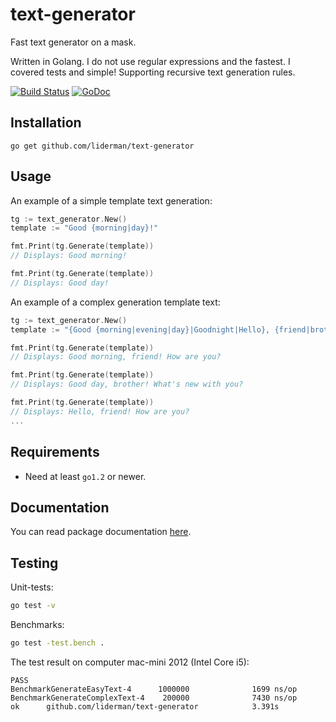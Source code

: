 # text-generator
Fast text generator on a mask.

Written in Golang. I do not use regular expressions and the fastest. I covered tests and simple! Supporting recursive text generation rules.

[![Build Status](https://travis-ci.org/liderman/text-generator.svg?branch=master)](https://travis-ci.org/liderman/text-generator)&nbsp;[![GoDoc](https://godoc.org/github.com/liderman/text-generator?status.svg)](https://godoc.org/github.com/liderman/text-generator)

Installation
-----------
	go get github.com/liderman/text-generator

Usage
-----------
An example of a simple template text generation:
```go
tg := text_generator.New()
template := "Good {morning|day}!"

fmt.Print(tg.Generate(template))
// Displays: Good morning!

fmt.Print(tg.Generate(template))
// Displays: Good day!
```

An example of a complex generation template text:
```go
tg := text_generator.New()
template := "{Good {morning|evening|day}|Goodnight|Hello}, {friend|brother}! {How are you|What's new with you}?"

fmt.Print(tg.Generate(template))
// Displays: Good morning, friend! How are you?

fmt.Print(tg.Generate(template))
// Displays: Good day, brother! What's new with you?

fmt.Print(tg.Generate(template))
// Displays: Hello, friend! How are you?
...
```

Requirements
-----------

* Need at least `go1.2` or newer.

Documentation
-----------

You can read package documentation [here](http:godoc.org/github.com/liderman/text-generator).

Testing
-----------
Unit-tests:
```bash
go test -v
```

Benchmarks:
```bash
go test -test.bench .
```
The test result on computer mac-mini 2012 (Intel Core i5):
```
PASS
BenchmarkGenerateEasyText-4      1000000              1699 ns/op
BenchmarkGenerateComplexText-4    200000              7430 ns/op
ok      github.com/liderman/text-generator            3.391s
```
